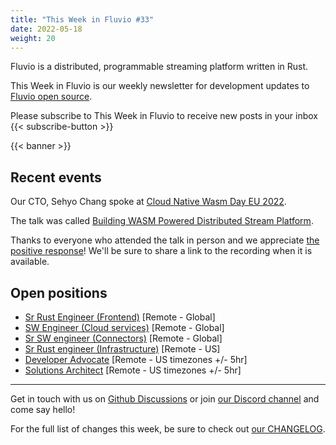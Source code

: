 ```yaml
---
title: "This Week in Fluvio #33"
date: 2022-05-18
weight: 20
---
```

Fluvio is a distributed, programmable streaming platform written in Rust.

This Week in Fluvio is our weekly newsletter for development updates to [Fluvio open source].

Please subscribe to This Week in Fluvio to receive new posts in your inbox
{{< subscribe-button >}}


{{< banner >}}

## Recent events
Our CTO, Sehyo Chang spoke at [Cloud Native Wasm Day EU 2022](https://events.linuxfoundation.org/cloud-native-wasm-day-europe/).

The talk was called [Building WASM Powered Distributed Stream Platform](https://cloudnativewasmdayeu22.sched.com/event/zgbb/building-wasm-powered-distributed-stream-platform-sehyo-chang-infinyon).

Thanks to everyone who attended the talk in person and we appreciate [the positive response](https://www.linkedin.com/feed/update/urn:li:activity:6932389342543851520)! We'll be sure to share a link to the recording when it is available.

## Open positions
* [Sr Rust Engineer (Frontend)](https://www.infinyon.com/careers/cloud-ui-engineer-senior-level) [Remote - Global]
* [SW Engineer (Cloud services)](https://www.infinyon.com/careers/cloud-engineer-mid-level) [Remote - Global]
* [Sr SW engineer (Connectors)](https://www.infinyon.com/careers/connectors-engineer-senior-level) [Remote - Global]
* [Sr Rust engineer (Infrastructure)](https://www.infinyon.com/careers/infrastructure-engineer-senior-level) [Remote - US]
* [Developer Advocate](https://www.infinyon.com/careers/developer-advocate-mid-senior-level) [Remote - US timezones +/- 5hr]
* [Solutions Architect](https://www.infinyon.com/careers/solutions-architect) [Remote - US timezones +/- 5hr]

---

Get in touch with us on [Github Discussions] or join [our Discord channel] and come say hello!

For the full list of changes this week, be sure to check out [our CHANGELOG].

[Fluvio open source]: https://github.com/infinyon/fluvio
[our CHANGELOG]: https://github.com/infinyon/fluvio/blob/master/CHANGELOG.md
[our Discord channel]: https://discordapp.com/invite/bBG2dTz
[Github Discussions]: https://github.com/infinyon/fluvio/discussions
